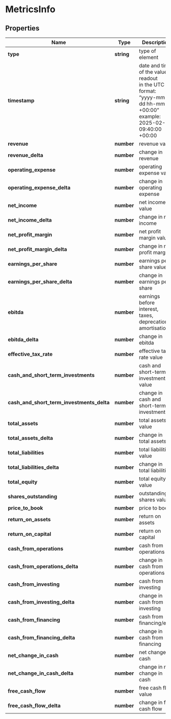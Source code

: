 # MetricsInfo

## Properties

| Name | Type | Description | Notes |
|------------ | ------------- | ------------- | -------------|
**type** | **string** | type of element |[optional]|
**timestamp** | **string** | date and time of the value readout<br>in the UTC format: “yyyy-mm-dd hh-mm-ss +00:00”<br>example:<br>2025-02-10 09:40:00 +00:00 |[optional]|
**revenue** | **number** | revenue value |[optional]|
**revenue_delta** | **number** | change in revenue |[optional]|
**operating_expense** | **number** | operating expense value |[optional]|
**operating_expense_delta** | **number** | change in operating expense |[optional]|
**net_income** | **number** | net income value |[optional]|
**net_income_delta** | **number** | change in net income |[optional]|
**net_profit_margin** | **number** | net profit margin value |[optional]|
**net_profit_margin_delta** | **number** | change in net profit margin |[optional]|
**earnings_per_share** | **number** | earnings per share value |[optional]|
**earnings_per_share_delta** | **number** | change in earnings per share |[optional]|
**ebitda** | **number** | earnings before interest, taxes, deprecation, amortisation |[optional]|
**ebitda_delta** | **number** | change in ebitda |[optional]|
**effective_tax_rate** | **number** | effective tax rate value |[optional]|
**cash_and_short_term_investments** | **number** | cash and short-term investments value |[optional]|
**cash_and_short_term_investments_delta** | **number** | change in cash and short-term investments |[optional]|
**total_assets** | **number** | total assets value |[optional]|
**total_assets_delta** | **number** | change in total assets |[optional]|
**total_liabilities** | **number** | total liabilities value |[optional]|
**total_liabilities_delta** | **number** | change in total liabilities |[optional]|
**total_equity** | **number** | total equity value |[optional]|
**shares_outstanding** | **number** | outstanding shares value |[optional]|
**price_to_book** | **number** | price to book |[optional]|
**return_on_assets** | **number** | return on assets |[optional]|
**return_on_capital** | **number** | return on capital |[optional]|
**cash_from_operations** | **number** | cash from operations |[optional]|
**cash_from_operations_delta** | **number** | change in cash from operations |[optional]|
**cash_from_investing** | **number** | cash from investing |[optional]|
**cash_from_investing_delta** | **number** | change in cash from investing |[optional]|
**cash_from_financing** | **number** | cash from financing/em> |[optional]|
**cash_from_financing_delta** | **number** | change in cash from financing |[optional]|
**net_change_in_cash** | **number** | net change in cash |[optional]|
**net_change_in_cash_delta** | **number** | change in net change in cash |[optional]|
**free_cash_flow** | **number** | free cash flow value |[optional]|
**free_cash_flow_delta** | **number** | change in free cash flow |[optional]|